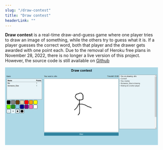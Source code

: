 ```yaml
---
slug: "/draw-contest"
title: "Draw contest"
headerLink: ""
---
```

**Draw contest** is a real-time draw-and-guess game where one player tries to draw an image of something, while the others try to guess what it is. If a player guesses the correct word, both that player and the drawer gets awarded with one point each. Due to the removal of Heroku free plans in November 28, 2022, there is no longer a live version of this project. However, the source code is still available on <a href="https://github.com/arvidsandin/draw-contest" target='_blank' rel='noopener noreferrer'>Github</a>

![Screenshot of the website](./images/draw-contest.png)